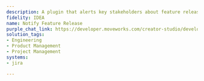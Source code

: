 ```yaml
---
description: A plugin that alerts key stakeholders about feature releases.
fidelity: IDEA
name: Notify Feature Release
purple_chat_link: https://developer.moveworks.com/creator-studio/developer-tools/purple-chat-builder/?workspace=%7B%22title%22%3A%22My+Workspace%22%2C%22botSettings%22%3A%7B%22name%22%3A%22%22%2C%22imageUrl%22%3A%22%22%7D%2C%22mocks%22%3A%5B%7B%22id%22%3A1236%2C%22title%22%3A%22New+Mock%22%2C%22transcript%22%3A%7B%22messages%22%3A%5B%7B%22from%22%3A%22BOT%22%2C%22text%22%3A%22%3Cp%3E%F0%9F%9A%80+New+Feature+Release%3A+%27Dark+Mode%27%3Cbr%3E%3Cb%3ELaunched+On%3A%3C%2Fb%3E+2023-04-15%3Cbr%3E%3Cb%3EDescription%3A%3C%2Fb%3E+Enables+dark+mode+across+all+user+interfaces+for+better+night-time+usability.%3Cbr%3EStakeholders+have+been+notified.%3Cbr%3E%3C%2Fp%3E%22%7D%5D%2C%22settings%22%3A%7B%22colorStyle%22%3A%22LIGHT%22%2C%22startTime%22%3A%2211%3A43%2BAM%22%2C%22defaultPerson%22%3A%22GWEN%22%2C%22editable%22%3Atrue%2C%22botName%22%3A%22%22%2C%22botImageUrl%22%3A%22%22%7D%7D%7D%5D%7D
solution_tags:
- Engineering
- Product Management
- Project Management
systems:
- jira

---
```

